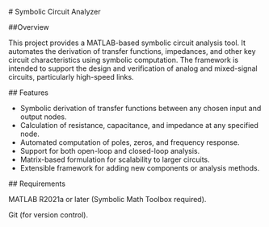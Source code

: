 \# Symbolic Circuit Analyzer



\##Overview

This project provides a MATLAB-based symbolic circuit analysis tool. It automates the derivation of transfer functions, impedances, and other key circuit characteristics using symbolic computation. The framework is intended to support the design and verification of analog and mixed-signal circuits, particularly high-speed links.



\## Features

* Symbolic derivation of transfer functions between any chosen input and output nodes.
* Calculation of resistance, capacitance, and impedance at any specified node.
* Automated computation of poles, zeros, and frequency response.
* Support for both open-loop and closed-loop analysis.
* Matrix-based formulation for scalability to larger circuits.
* Extensible framework for adding new components or analysis methods.



\## Requirements

MATLAB R2021a or later (Symbolic Math Toolbox required).

Git (for version control).


